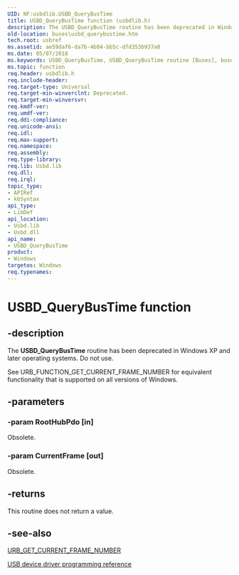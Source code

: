 ```yaml
---
UID: NF:usbdlib.USBD_QueryBusTime
title: USBD_QueryBusTime function (usbdlib.h)
description: The USBD_QueryBusTime routine has been deprecated in Windows XP and later operating systems. Do not use.
old-location: buses\usbd_querybustime.htm
tech.root: usbref
ms.assetid: ae59daf6-da7b-4b04-bb5c-dfd353b937a0
ms.date: 05/07/2018
ms.keywords: USBD_QueryBusTime, USBD_QueryBusTime routine [Buses], buses.usbd_querybustime, usbdlib/USBD_QueryBusTime, usbfunc_2911ce15-3106-4c66-95c8-52ff57318131.xml
ms.topic: function
req.header: usbdlib.h
req.include-header: 
req.target-type: Universal
req.target-min-winverclnt: Deprecated.
req.target-min-winversvr: 
req.kmdf-ver: 
req.umdf-ver: 
req.ddi-compliance: 
req.unicode-ansi: 
req.idl: 
req.max-support: 
req.namespace: 
req.assembly: 
req.type-library: 
req.lib: Usbd.lib
req.dll: 
req.irql: 
topic_type:
- APIRef
- kbSyntax
api_type:
- LibDef
api_location:
- Usbd.lib
- Usbd.dll
api_name:
- USBD_QueryBusTime
product:
- Windows
targetos: Windows
req.typenames: 
---
```


# USBD_QueryBusTime function


## -description


The <b>USBD_QueryBusTime</b> routine has been deprecated in Windows XP and later operating systems. Do not use. 

See URB_FUNCTION_GET_CURRENT_FRAME_NUMBER for equivalent functionality that is supported on all versions of Windows.


## -parameters




### -param RootHubPdo [in]

Obsolete.




### -param CurrentFrame [out]

Obsolete.




## -returns



This routine does not return a value.




## -see-also




<a href="https://docs.microsoft.com/windows-hardware/drivers/ddi/content/usb/ns-usb-_urb_get_current_frame_number">URB_GET_CURRENT_FRAME_NUMBER</a>



<a href="https://docs.microsoft.com/windows-hardware/drivers/ddi/content/_usbref/">USB device driver programming reference</a>
 

 

